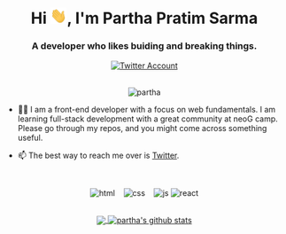 <h1 align="center">Hi <img src="https://raw.githubusercontent.com/ABSphreak/ABSphreak/master/gifs/Hi.gif" width="30px">, I'm Partha Pratim Sarma</h1>
<h3 align="center">A developer who likes buiding and breaking things.</h3>

<div align=center>
<!--   <a href="https://www.linkedin.com/in/sadanandpai/"><img src="https://cdn.worldvectorlogo.com/logos/linkedin-icon-2.svg" title="Linkedin" alt="Linkedin Account" width="30"/></a> -->
  <a href="https://twitter.com/partha_sarma8"><img src="https://cdn.worldvectorlogo.com/logos/twitter-6.svg" title="Twitter" alt="Twitter Account" width="40"/></a>
  <br><br>
 <p><img src="https://komarev.com/ghpvc/?username=partha8" alt="partha" /></p>
</div>

- 👨‍💻 I am a front-end developer with a focus on web fundamentals. I am learning full-stack development with a great community at neoG camp. 
Please go through my repos, and you might come across something useful.

- 📫 The best way to reach me over is [Twitter](https://twitter.com/partha_sarma8). 
<!-- - You can also send me a mail to parthasarma34@gmail.com. -->

<!-- - ⚡ To read my blog post, checkout []() -->

<br>

<p align="center">
  <img src="https://upload.wikimedia.org/wikipedia/commons/thumb/6/61/HTML5_logo_and_wordmark.svg/2048px-HTML5_logo_and_wordmark.svg.png" alt="html" width="auto" height="40">&nbsp;&nbsp;&nbsp;
  <img src='https://upload.wikimedia.org/wikipedia/commons/thumb/d/d5/CSS3_logo_and_wordmark.svg/1200px-CSS3_logo_and_wordmark.svg.png' alt="css" width="auto" height="40">&nbsp;&nbsp;&nbsp;
  <img src='https://upload.wikimedia.org/wikipedia/commons/6/6a/JavaScript-logo.png' height='40' width='auto' alt="js">
  <img src="https://upload.wikimedia.org/wikipedia/commons/thumb/a/a7/React-icon.svg/1280px-React-icon.svg.png" alt="react" width="auto" height="40"/>
<p align="center">
  
<br>
  
<a href="https://github.com/partha8/github-readme-stats">
  <img align="center" src="https://github-readme-stats.vercel.app/api/top-langs/?username=partha8&theme=radical&hide=glsl,python" />
</a>
<a href="https://github.com/partha8/github-readme-stats">
  <img align="center" src="https://github-readme-stats.vercel.app/api?username=partha8&show_icons=true&theme=radical&line_height=27" alt="partha's github stats" />
